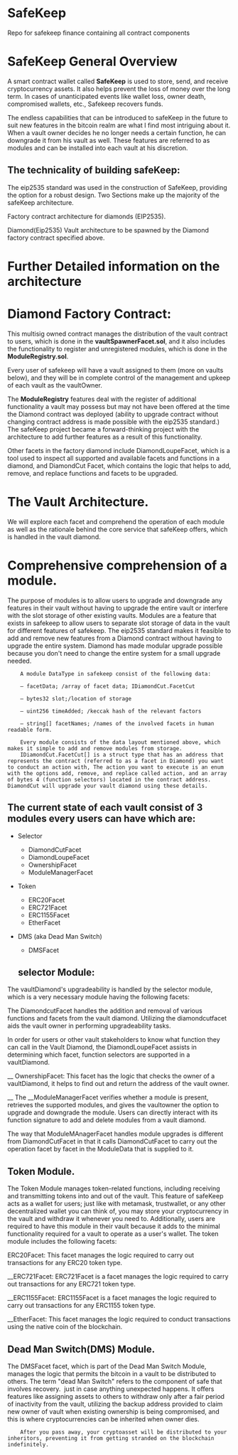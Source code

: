 # SafeKeep

Repo for safekeep finance containing all contract components

# SafeKeep General Overview

A smart contract wallet called **SafeKeep** is used to store, send, and receive cryptocurrency assets. It also helps prevent the loss of money over the long term. In cases of unanticipated events like wallet loss, owner death, compromised wallets, etc., Safekeep recovers funds.

The endless capabilities that can be introduced to safeKeep in the future to suit new features in the bitcoin realm are what I find most intriguing about it. When a vault owner decides he no longer needs a certain function, he can downgrade it from his vault as well. These features are referred to as modules and can be installed into each vault at his discretion.

## The technicality of building safeKeep:

The eip2535 standard was used in the construction of SafeKeep, providing the option for a robust design. Two Sections make up the majority of the safeKeep architecture.

Factory contract architecture for diamonds (EIP2535).

Diamond(Eip2535) Vault architecture to be spawned by the Diamond factory contract specified above.

# Further Detailed information on the architecture

# Diamond Factory Contract:

This multisig owned contract manages the distribution of the vault contract to users, which is done in the **vaultSpawnerFacet.sol**, and it also includes the functionality to register and unregistered modules, which is done in the **ModuleRegistry.sol**.

Every user of safekeep will have a vault assigned to them (more on vaults below), and they will be in complete control of the management and upkeep of each vault as the vaultOwner.

The **ModuleRegistry** features deal with the register of additional functionality a vault may possess but may not have been offered at the time the Diamond contract was deployed (ability to upgrade contract without changing contract address is made possible with the eip2535 standard.) The safeKeep project became a forward-thinking project with the architecture to add further features as a result of this functionality.

Other facets in the factory diamond include DiamondLoupeFacet, which is a tool used to inspect all supported and available facets and functions in a diamond, and DiamondCut Facet, which contains the logic that helps to add, remove, and replace functions and facets to be upgraded.

# The Vault Architecture.

We will explore each facet and comprehend the operation of each module as well as the rationale behind the core service that safeKeep offers, which is handled in the vault diamond.

# Comprehensive comprehension of a module.

The purpose of modules is to allow users to upgrade and downgrade any features in their vault without having to upgrade the entire vault or interfere with the slot storage of other existing vaults. Modules are a feature that exists in safekeep to allow users to separate slot storage of data in the vault for different features of safekeep. The eip2535 standard makes it feasible to add and remove new features from a Diamond contract without having to upgrade the entire system. Diamond has made modular upgrade possible because you don't need to change the entire system for a small upgrade needed.

        A module DataType in safekeep consist of the following data:

        — facetData; /array of facet data; IDiamondCut.FacetCut

        — bytes32 slot;/location of storage

        — uint256 timeAdded; /keccak hash of the relevant factors

        — string[] facetNames; /names of the involved facets in human readable form.

        Every module consists of the data layout mentioned above, which makes it simple to add and remove modules from storage.
        IDiamondCut.FacetCut[] is a struct type that has an address that represents the contract (referred to as a facet in Diamond) you want to conduct an action with, The action you want to execute is an enum with the options add, remove, and replace called action, and an array of bytes 4 (function selectors) located in the contract address. DiamondCut will upgrade your vault diamond using these details.

## The current state of each vault consist of 3 modules every users can have which are:

<!-- ## Current Modules and the facets in each module. -->

- Selector

  - DiamondCutFacet
  - DiamondLoupeFacet
  - OwnershipFacet
  - ModuleManagerFacet

- Token

  - ERC20Facet
  - ERC721Facet
  - ERC1155Facet
  - EtherFacet

- DMS (aka Dead Man Switch)

  - DMSFacet

  ## selector Module:

The vaultDiamond's upgradeability is handled by the selector module, which is a very necessary module having the following facets:

The DiamondcutFacet handles the addition and removal of various functions and facets from the vault diamond. Utilizing the diamondcutfacet aids the vault owner in performing upgradeability tasks.

In order for users or other vault stakeholders to know what function they can call in the Vault Diamond, the DiamondLoupeFacet assists in determining which facet, function selectors are supported in a vaultDiamond.

\_\_ OwnershipFacet: This facet has the logic that checks the owner of a vaultDiamond, it helps to find out and return the address of the vault owner.

\_\_ The \_\_ModuleManagerFacet verifies whether a module is present, retrieves the supported modules, and gives the vaultowner the option to upgrade and downgrade the module. Users can directly interact with its function signature to add and delete modules from a vault diamond.

The way that ModuleMAnagerFacet handles module upgrades is different from DiamondCutFacet in that it calls DiamondCutFacet to carry out the operation facet by facet in the ModuleData that is supplied to it.

## Token Module.

The Token Module manages token-related functions, including receiving and transmitting tokens into and out of the vault. This feature of safeKeep acts as a wallet for users; just like with metamask, trustwallet, or any other decentralized wallet you can think of, you may store your cryptocurrency in the vault and withdraw it whenever you need to. Additionally, users are required to have this module in their vault because it adds to the minimal functionality required for a vault to operate as a user's wallet. The token module includes the following facets:

ERC20Facet: This facet manages the logic required to carry out transactions for any ERC20 token type.

\_\_ERC721Facet: ERC721Facet is a facet manages the logic required to carry out transactions for any ERC721 token type.

\_\_ERC1155Facet: ERC1155Facet is a facet manages the logic required to carry out transactions for any ERC1155 token type.

\_\_EtherFacet: This facet manages the logic required to conduct transactions using the native coin of the blockchain.

## Dead Man Switch(DMS) Module.

The DMSFacet facet, which is part of the Dead Man Switch Module, manages the logic that permits the bitcoin in a vault to be distributed to others.
The term "dead Man Switch" refers to the component of safe that involves recovery.
 just in case anything unexpected happens. It offers features like assigning assets to others to withdraw only after a fair period of inactivity from the vault, utilizing the backup address provided to claim new owner of vault when existing ownership is being compromised, and this is where cryptocurrencies can be inherited when owner dies.

        After you pass away, your cryptoasset will be distributed to your inheritors, preventing it from getting stranded on the blockchain indefinitely.
